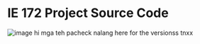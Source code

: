 # IE 172 Project Source Code

![image](https://github.com/user-attachments/assets/02b2f8c7-bae7-4a3c-83b0-918e17f58cec)
hi mga teh pacheck nalang here for the versionss tnxx
